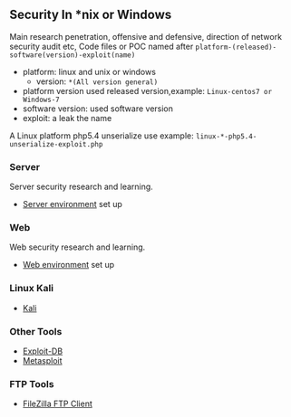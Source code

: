 ## Security In *nix or Windows

Main research penetration, offensive and defensive, direction of network security audit etc,
Code files or POC named after `platform-(released)-software(version)-exploit(name)`

- platform: linux and unix or windows
    * version: 
          `*(All version general)`
- platform version used released version,example:
          `Linux-centos7 or Windows-7`
- software version: used software version
- exploit: a leak the name

A Linux platform php5.4 unserialize use example:
    `linux-*-php5.4-unserialize-exploit.php`

### Server
Server security research and learning.
- [Server environment](Server/README.md) set up

### Web
Web security research and learning.
- [Web environment](Web/README.md) set up

### Linux Kali 
- [Kali](https://www.kali.org/)

### Other Tools
- [Exploit-DB](http://www.exploit-db.com/)
- [Metasploit](http://metasploit.com/)

### FTP Tools
- [FileZilla FTP Client](#)